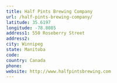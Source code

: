 ```yaml
---
title: Half Pints Brewing Company
url: /half-pints-brewing-company/
latitude: 35.6197
longitude: -78.8085
address1: 550 Roseberry Street
address2: 
city: Winnipeg
state: Manitoba
code: 
country: Canada
phone: 
website: http://www.halfpintsbrewing.com
---
```


